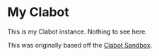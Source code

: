 # My Clabot

This is my Clabot instance.  Nothing to see here.

This was originally based off the [Clabot Sandbox](https://github.com/clabot/sample).